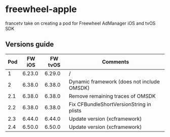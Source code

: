 # freewheel-apple

francetv take on creating a pod for Freewheel AdManager iOS and tvOS SDK

## Versions guide

| Pod | FW iOS | FW tvOS | Comments                                   |
| --- | ------ | ------- | ------------------------------------------ |
| 1   | 6.23.0 | 6.29.0  | /                                          |
| 2   | 6.38.0 | 6.38.0  | Dynamic framework (does not include OMSDK) |
| 2.1 | 6.38.0 | 6.38.0  | Remove remaining traces of OMSDK           |
| 2.2 | 6.38.0 | 6.38.0  | Fix CFBundleShortVersionString in plists   |
| 2.3 | 6.44.0 | 6.44.0  | Update version (xcframework)               |
| 2.4 | 6.50.0 | 6.50.0  | Update version (xcframework)               |
